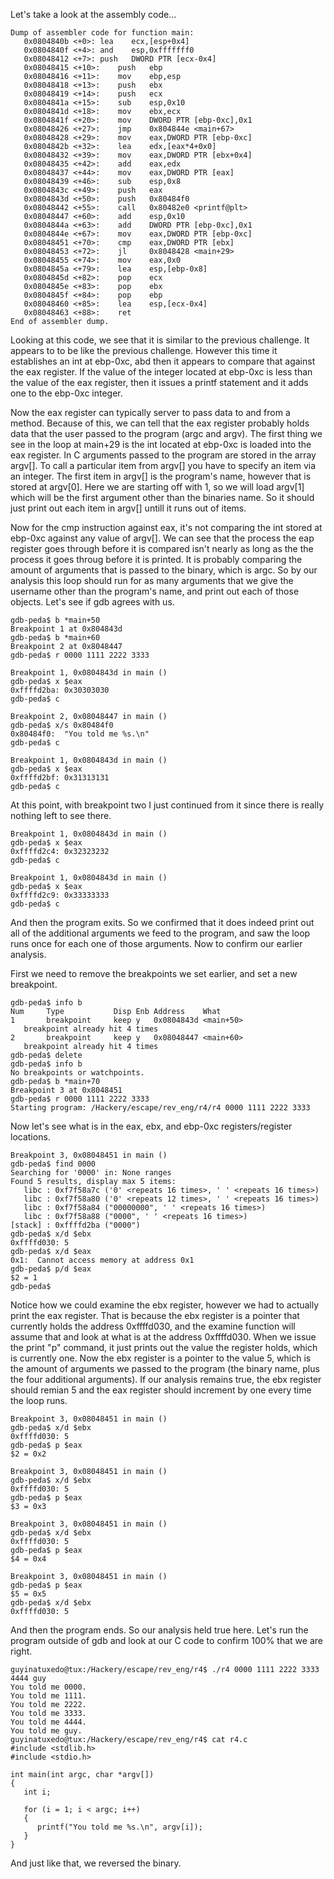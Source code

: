 Let's take a look at the assembly code...

```
Dump of assembler code for function main:
   0x0804840b <+0>:	lea    ecx,[esp+0x4]
   0x0804840f <+4>:	and    esp,0xfffffff0
   0x08048412 <+7>:	push   DWORD PTR [ecx-0x4]
   0x08048415 <+10>:	push   ebp
   0x08048416 <+11>:	mov    ebp,esp
   0x08048418 <+13>:	push   ebx
   0x08048419 <+14>:	push   ecx
   0x0804841a <+15>:	sub    esp,0x10
   0x0804841d <+18>:	mov    ebx,ecx
   0x0804841f <+20>:	mov    DWORD PTR [ebp-0xc],0x1
   0x08048426 <+27>:	jmp    0x804844e <main+67>
   0x08048428 <+29>:	mov    eax,DWORD PTR [ebp-0xc]
   0x0804842b <+32>:	lea    edx,[eax*4+0x0]
   0x08048432 <+39>:	mov    eax,DWORD PTR [ebx+0x4]
   0x08048435 <+42>:	add    eax,edx
   0x08048437 <+44>:	mov    eax,DWORD PTR [eax]
   0x08048439 <+46>:	sub    esp,0x8
   0x0804843c <+49>:	push   eax
   0x0804843d <+50>:	push   0x80484f0
   0x08048442 <+55>:	call   0x80482e0 <printf@plt>
   0x08048447 <+60>:	add    esp,0x10
   0x0804844a <+63>:	add    DWORD PTR [ebp-0xc],0x1
   0x0804844e <+67>:	mov    eax,DWORD PTR [ebp-0xc]
   0x08048451 <+70>:	cmp    eax,DWORD PTR [ebx]
   0x08048453 <+72>:	jl     0x8048428 <main+29>
   0x08048455 <+74>:	mov    eax,0x0
   0x0804845a <+79>:	lea    esp,[ebp-0x8]
   0x0804845d <+82>:	pop    ecx
   0x0804845e <+83>:	pop    ebx
   0x0804845f <+84>:	pop    ebp
   0x08048460 <+85>:	lea    esp,[ecx-0x4]
   0x08048463 <+88>:	ret    
End of assembler dump.
```

Looking at this code, we see that it is similar to the previous challenge. It appears to to be like the previous challenge. However this time it establishes an int at ebp-0xc, abd then it appears to compare that against the eax register. If the value of the integer located at ebp-0xc is less than the value of the eax register, then it issues a printf statement and it adds one to the ebp-0xc integer. 

Now the eax register can typically server to pass data to and from a method. Because of this, we can tell that the eax register probably holds data that the user passed to the program (argc and argv). The first thing we see in the loop at main+29 is the int located at ebp-0xc is loaded into the eax register. In C arguments passed to the program are stored in the array argv[]. To call a particular item from argv[] you have to specify an item via an integer. The first item in argv[] is the program's name, however that is stored at argv[0]. Here we are starting off with 1, so we will load argv[1] which will be the first argument other than the binaries name. So it should just print out each item in argv[] untill it runs out of items.

Now for the cmp instruction against eax, it's not comparing the int stored at ebp-0xc against any value of argv[]. We can see that the process the eap register goes through before it is compared isn't nearly as long as the the process it goes throug before it is printed. It is probably comparing the amount of arguments that is passed to the binary, which is argc. So by our analysis this loop should run for as many arguments that we give the username other than the program's name, and print out each of those objects. Let's see if gdb agrees with us.

```
gdb-peda$ b *main+50
Breakpoint 1 at 0x804843d
gdb-peda$ b *main+60
Breakpoint 2 at 0x8048447
gdb-peda$ r 0000 1111 2222 3333
```

```
Breakpoint 1, 0x0804843d in main ()
gdb-peda$ x $eax
0xffffd2ba: 0x30303030
gdb-peda$ c
```

```
Breakpoint 2, 0x08048447 in main ()
gdb-peda$ x/s 0x80484f0
0x80484f0:  "You told me %s.\n"
gdb-peda$ c
```

```
Breakpoint 1, 0x0804843d in main ()
gdb-peda$ x $eax
0xffffd2bf: 0x31313131
gdb-peda$ c
```

At this point, with breakpoint two I just continued from it since there is really nothing left to see there.

```
Breakpoint 1, 0x0804843d in main ()
gdb-peda$ x $eax
0xffffd2c4: 0x32323232
gdb-peda$ c
```

```
Breakpoint 1, 0x0804843d in main ()
gdb-peda$ x $eax
0xffffd2c9: 0x33333333
gdb-peda$ c
```

And then the program exits. So we confirmed that it does indeed print out all of the additional arguments we feed to the program, and saw the loop runs once for each one of those arguments. Now to confirm our earlier analysis.

First we need to remove the breakpoints we set earlier, and set a new breakpoint.
```
gdb-peda$ info b
Num     Type           Disp Enb Address    What
1       breakpoint     keep y   0x0804843d <main+50>
   breakpoint already hit 4 times
2       breakpoint     keep y   0x08048447 <main+60>
   breakpoint already hit 4 times
gdb-peda$ delete
gdb-peda$ info b
No breakpoints or watchpoints.
gdb-peda$ b *main+70
Breakpoint 3 at 0x8048451
gdb-peda$ r 0000 1111 2222 3333
Starting program: /Hackery/escape/rev_eng/r4/r4 0000 1111 2222 3333
```

Now let's see what is in the eax, ebx, and ebp-0xc registers/register locations.

```
Breakpoint 3, 0x08048451 in main ()
gdb-peda$ find 0000
Searching for '0000' in: None ranges
Found 5 results, display max 5 items:
   libc : 0xf7f58a7c ('0' <repeats 16 times>, ' ' <repeats 16 times>)
   libc : 0xf7f58a80 ('0' <repeats 12 times>, ' ' <repeats 16 times>)
   libc : 0xf7f58a84 ("00000000", ' ' <repeats 16 times>)
   libc : 0xf7f58a88 ("0000", ' ' <repeats 16 times>)
[stack] : 0xffffd2ba ("0000")
gdb-peda$ x/d $ebx
0xffffd030: 5
gdb-peda$ x/d $eax
0x1:  Cannot access memory at address 0x1
gdb-peda$ p/d $eax
$2 = 1
gdb-peda$ 
```

Notice how we could examine the ebx register, however we had to actually print the eax register. That is because the ebx register is a pointer that currently holds the address 0xffffd030, and the examine function will assume that and look at what is at the address 0xffffd030. When we issue the print "p" command, it just prints out the value the register holds, which is currently one. Now the ebx register is a pointer to the value 5, which is the amount of arguments we passed to the program (the binary name, plus the four additional arguments). If our analysis remains true, the ebx register should remian 5 and the eax register should increment by one every time the loop runs.  

```
Breakpoint 3, 0x08048451 in main ()
gdb-peda$ x/d $ebx
0xffffd030: 5
gdb-peda$ p $eax
$2 = 0x2
```

```
Breakpoint 3, 0x08048451 in main ()
gdb-peda$ x/d $ebx
0xffffd030: 5
gdb-peda$ p $eax
$3 = 0x3
```

```
Breakpoint 3, 0x08048451 in main ()
gdb-peda$ x/d $ebx
0xffffd030: 5
gdb-peda$ p $eax
$4 = 0x4
```

```
Breakpoint 3, 0x08048451 in main ()
gdb-peda$ p $eax
$5 = 0x5
gdb-peda$ x/d $ebx
0xffffd030: 5
```

And then the program ends. So our analysis held true here. Let's run the program outside of gdb and look at our C code to confirm 100% that we are right.

```
guyinatuxedo@tux:/Hackery/escape/rev_eng/r4$ ./r4 0000 1111 2222 3333 4444 guy
You told me 0000.
You told me 1111.
You told me 2222.
You told me 3333.
You told me 4444.
You told me guy.
guyinatuxedo@tux:/Hackery/escape/rev_eng/r4$ cat r4.c
#include <stdlib.h>
#include <stdio.h>

int main(int argc, char *argv[])
{
   int i;

   for (i = 1; i < argc; i++)
   {
      printf("You told me %s.\n", argv[i]);
   }  
}
```

And just like that, we reversed the binary.








